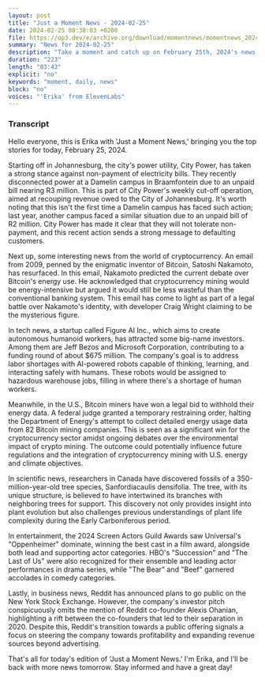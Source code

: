 ```yaml
---
layout: post
title: "Just a Moment News - 2024-02-25"
date: 2024-02-25 08:38:03 +0200
file: https://op3.dev/e/archive.org/download/momentnews/momentnews_2024-02-25.mp3
summary: "News for 2024-02-25"
description: "Take a moment and catch up on February 25th, 2024's news."
duration: "223"
length: "03:43"
explicit: "no"
keywords: "moment, daily, news"
block: "no"
voices: "'Erika' from ElevenLabs"
---
```


### Transcript

Hello everyone, this is Erika with 'Just a Moment News,' bringing you the top stories for today, February 25, 2024.

Starting off in Johannesburg, the city's power utility, City Power, has taken a strong stance against non-payment of electricity bills. They recently disconnected power at a Damelin campus in Braamfontein due to an unpaid bill nearing R3 million. This is part of City Power's weekly cut-off operation, aimed at recouping revenue owed to the City of Johannesburg. It's worth noting that this isn't the first time a Damelin campus has faced such action; last year, another campus faced a similar situation due to an unpaid bill of R2 million. City Power has made it clear that they will not tolerate non-payment, and this recent action sends a strong message to defaulting customers.

Next up, some interesting news from the world of cryptocurrency. An email from 2009, penned by the enigmatic inventor of Bitcoin, Satoshi Nakamoto, has resurfaced. In this email, Nakamoto predicted the current debate over Bitcoin's energy use. He acknowledged that cryptocurrency mining would be energy-intensive but argued it would still be less wasteful than the conventional banking system. This email has come to light as part of a legal battle over Nakamoto's identity, with developer Craig Wright claiming to be the mysterious figure.

In tech news, a startup called Figure AI Inc., which aims to create autonomous humanoid workers, has attracted some big-name investors. Among them are Jeff Bezos and Microsoft Corporation, contributing to a funding round of about $675 million. The company's goal is to address labor shortages with AI-powered robots capable of thinking, learning, and interacting safely with humans. These robots would be assigned to hazardous warehouse jobs, filling in where there's a shortage of human workers.

Meanwhile, in the U.S., Bitcoin miners have won a legal bid to withhold their energy data. A federal judge granted a temporary restraining order, halting the Department of Energy's attempt to collect detailed energy usage data from 82 Bitcoin mining companies. This is seen as a significant win for the cryptocurrency sector amidst ongoing debates over the environmental impact of crypto mining. The outcome could potentially influence future regulations and the integration of cryptocurrency mining with U.S. energy and climate objectives.

In scientific news, researchers in Canada have discovered fossils of a 350-million-year-old tree species, Sanfordiacaulis densifolia. The tree, with its unique structure, is believed to have intertwined its branches with neighboring trees for support. This discovery not only provides insight into plant evolution but also challenges previous understandings of plant life complexity during the Early Carboniferous period.

In entertainment, the 2024 Screen Actors Guild Awards saw Universal's "Oppenheimer" dominate, winning the best cast in a film award, alongside both lead and supporting actor categories. HBO's "Succession" and "The Last of Us" were also recognized for their ensemble and leading actor performances in drama series, while "The Bear" and "Beef" garnered accolades in comedy categories.

Lastly, in business news, Reddit has announced plans to go public on the New York Stock Exchange. However, the company's investor pitch conspicuously omits the mention of Reddit co-founder Alexis Ohanian, highlighting a rift between the co-founders that led to their separation in 2020. Despite this, Reddit's transition towards a public offering signals a focus on steering the company towards profitability and expanding revenue sources beyond advertising.

That's all for today's edition of 'Just a Moment News.' I'm Erika, and I'll be back with more news tomorrow. Stay informed and have a great day!
